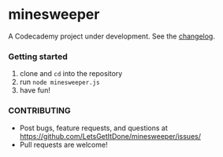 # minesweeper
A Codecademy project under development.  See the [changelog](https://github.com/LetsGetItDone/minesweeper/blob/master/CHANGLELOG.md).

### Getting started

1. clone and `cd` into the repository
2. run `node minesweeper.js`
3. have fun!

### CONTRIBUTING

- Post bugs, feature requests, and questions at https://github.com/LetsGetItDone/minesweeper/issues/
- Pull requests are welcome!
